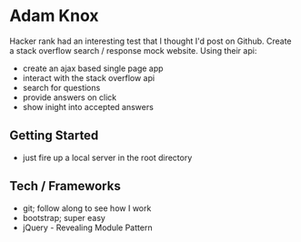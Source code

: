 # Adam Knox
Hacker rank had an interesting test that I thought I'd post on Github. Create a stack overflow search / response mock website. Using their api:

* create an ajax based single page app
* interact with the stack overflow api
* search for questions
* provide answers on click
* show inight into accepted answers

## Getting Started
* just fire up a local server in the root directory

## Tech / Frameworks
* git; follow along to see how I work
* bootstrap; super easy
* jQuery - Revealing Module Pattern

